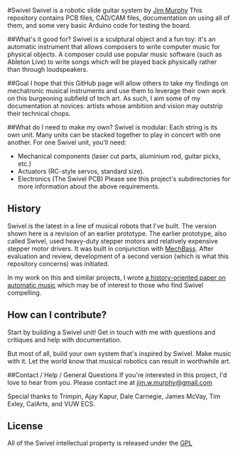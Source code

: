 #Swivel
Swivel is a robotic slide guitar system by [Jim Murphy](http://www.jimwmurphy.com)
This repository contains PCB files, CAD/CAM files, documentation on using all of them, and some very basic Arduino code for testing the board. 

##What's it good for?
Swivel is a sculptural object and a fun toy: it's an automatic instrument that allows composers to write computer music for physical objects. A composer could use popular music software (such as Ableton Live) to write songs which will be played back physically rather than through loudspeakers.

##Goal
I hope that this GitHub page will allow others to take my findings on mechatronic musical instruments and use them to leverage their own work on this burgeoning subfield of tech art. As such, I aim some of my documentation at novices: artists whose ambition and vision may outstrip their technical chops.

##What do I need to make my own?
Swivel is modular: Each string is its own unit. Many units can be stacked together to play in concert with one another. For one Swivel unit, you'll need:
* Mechanical components (laser cut parts, aluminium rod, guitar picks, etc.)
* Actuators (RC-style servos, standard size).
* Electronics (The Swivel PCB)
Please see this project's subdirectories for more information about the above requirements.

## History
Swivel is the latest in a line of musical robots that I've built. The version shown here is a revision of an earlier prototype. The earlier prototype, also called Swivel, used heavy-duty stepper motors and relatively expensive stepper motor drivers. It was built in conjunction with [MechBass](http://hackaday.com/2012/11/22/mechbass-a-robotic-bass-guitar-that-sounds-fantastic/). After evaluation and review, development of a second version (which is what this repository concerns) was initiated.

In my work on this and similar projects, I wrote [a history-oriented paper on automatic music](http://muse.jhu.edu/journals/leonardo_music_journal/v022/22.murphy.html) which may be of interest to those who find Swivel compelling.

## How can I contribute?
Start by building a Swivel unit! Get in touch with me with questions and critiques and help with documentation.

But most of all, build your own system that's inspired by Swivel. Make music with it. Let the world know that musical robotics can result in worthwhile art.

##Contact / Help / General Questions
If you're interested in this project, I'd love to hear from you. Please contact me at jim.w.murphy@gmail.com

Special thanks to Trimpin, Ajay Kapur, Dale Carnegie, James McVay, Tim Exley, CalArts, and VUW ECS.

## License
All of the Swivel intellectual property is released under the [GPL](http://www.gnu.org/licenses/gpl.html)
